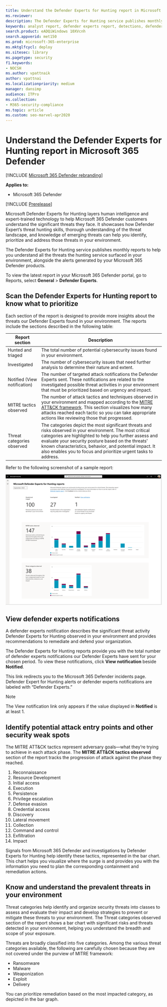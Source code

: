 ```yaml
---
title: Understand the Defender Experts for Hunting report in Microsoft 365 Defender
ms.reviewer: 
description: The Defender Experts for Hunting service publishes monthly reports to help you understand all the threats the hunting service surfaced in your environment
keywords: analyst report, defender experts report, detections, defender expert notification, hunting, notifications, threat categories,
search.product: eADQiWindows 10XVcnh
search.appverid: met150
ms.prod: microsoft-365-enterprise
ms.mktglfcycl: deploy
ms.sitesec: library
ms.pagetype: security
f1.keywords:
- NOCSH
ms.author: vpattnaik
author: vpattnai
ms.localizationpriority: medium
manager: dansimp
audience: ITPro
ms.collection: 
- M365-security-compliance 
ms.topic: article
ms.custom: seo-marvel-apr2020
---
```


# Understand the Defender Experts for Hunting report in Microsoft 365 Defender

[!INCLUDE [Microsoft 365 Defender rebranding](../includes/microsoft-defender.md)]

**Applies to:**

- Microsoft 365 Defender

[!INCLUDE [Prerelease](../includes/prerelease.md)]

Microsoft Defender Experts for Hunting layers human intelligence and expert-trained technology to help Microsoft 365 Defender customers understand the significant threats they face. It showcases how Defender Expert’s threat hunting skills, thorough understanding of the threat landscape, and knowledge of emerging threats can help you identify, prioritize and address those threats in your environment. 

The Defender Experts for Hunting service publishes monthly reports to help you understand all the threats the hunting service surfaced in your environment, alongside the alerts generated by your Microsoft 365 Defender products.

To view the latest report in your Microsoft 365 Defender portal, go to Reports, select **General** > **Defender Experts**.

## Scan the Defender Experts for Hunting report to know what to prioritize

Each section of the report is designed to provide more insights about the threats our Defender Experts found in your environment. The reports include the sections described in the following table:

| Report section | Description |
|--|--|
| Hunted and triaged | The total number of potential cybersecurity issues found in your environment. |
| Investigated | The number of cybersecurity issues that need further analysis to determine their nature and extent. |
| Notified (View notification) | The number of targeted attack notifications the Defender Experts sent. These notifications are related to the investigated possible threat activities in your environment that must be prioritized based on urgency and impact. |
| MITRE tactics observed | The number of attack tactics and techniques observed in your environment and mapped according to the [MITRE ATT&CK framework](https://attack.mitre.org/). This section visualizes how many attacks reached each tactic so you can take appropriate actions like reviewing those that progressed. |
| Threat categories observed | The categories depict the most significant threats and risks observed in your environment. The most critical categories are highlighted to help you further assess and evaluate your security posture based on the threats' known characteristics, behavior, and potential impact. It also enables you to focus and prioritize urgent tasks to address. |

Refer to the following screenshot of a sample report:

![defender experts report](../../media/mte/defender-experts-report.png)

## View defender experts notifications

A defender experts notification describes the significant threat activity Defender Experts for Hunting observed in your environment and provides recommendations to remediate and defend your organization.

The Defender Experts for Hunting reports provide you with the total number of defender experts notifications our Defender Experts have sent for your chosen period. To view these notifications, click **View notification** beside **Notified**.

This link redirects you to the Microsoft 365 Defender incidents page. Defender Expert for Hunting alerts or defender experts notifications are labeled with “Defender Experts.”

> [!NOTE]
> The View notification link only appears if the value displayed in **Notified** is at least 1.

## Identify potential attack entry points and other security weak spots

The MITRE ATT&CK tactics represent adversary goals—what they’re trying to achieve in each attack phase. The **MITRE ATT&CK tactics observed** section of the report tracks the progression of attack against the phase they reached.

1.	Reconnaissance
2.  Resource Development
1.  Initial access
2.	Execution	
3.	Persistence	
4.	Privilege escalation	
5.	Defense evasion	
6.	Credential access
7.	Discovery
8.	Lateral movement	
9.	Collection
10.	Command and control
11.	Exfiltration	
12.	Impact

Signals from Microsoft 365 Defender and investigations by Defender Experts for Hunting help identify these tactics, represented in the bar chart. This chart helps you visualize where the surge is and provides you with the information you need to plan the corresponding containment and remediation actions.

## Know and understand the prevalent threats in your environment

Threat categories help identify and organize security threats into classes to assess and evaluate their impact and develop strategies to prevent or mitigate these threats to your environment. The Threat categories observed section of the report shows a bar chart with significant risks and threats detected in your environment, helping you understand the breadth and scope of your exposure.

Threats are broadly classified into five categories. Among the various threat categories available, the following are carefully chosen because they are not covered under the purview of MITRE framework:

- Ransomware
- Malware
- Weaponization
- Exploit
- Delivery

You can prioritize remediation based on the most impacted category, as depicted in the bar graph.

